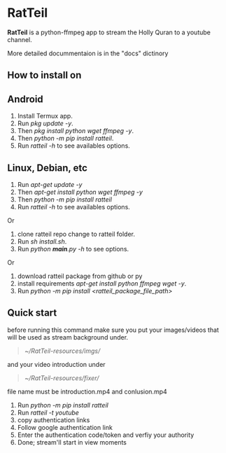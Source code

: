  RatTeil 
=======

**RatTeil** is a python-ffmpeg app to stream the Holly Quran to a youtube channel.

More detailed docummentaion is in the "docs" dictinory

How to install on
-----------------

Android
-------

1. Install Termux app.
2. Run *pkg update -y*.
3. Then *pkg install python wget ffmpeg -y*.
4. Then *python -m pip install ratteil*.
5. Run *ratteil -h* to see availables options.

Linux, Debian, etc
-------------------

1. Run *apt-get update -y*
2. Then *apt-get install python wget ffmpeg -y*
3. Then *python -m pip install ratteil*
4. Run *ratteil -h* to see availables options.

Or 

1. clone ratteil repo change to ratteil folder.
2. Run *sh install.sh*.
3. Run *python __main__.py -h* to see options.

Or 

1. download ratteil package from github or py
2. install requirements *apt-get install python ffmpeg wget -y*.
3. Run *python -m pip install <ratteil_package_file_path>*

Quick start
------------

before running this command make sure you put your images/videos that will be used as stream background under.
> *~/RatTeil-resources/imgs/*

and your video introduction under 
> *~/RatTeil-resources/fixer/*

file name must be introduction.mp4 and conlusion.mp4

1. Run *python -m pip install ratteil*
2. Run *ratteil -t youtube*
3. copy authentication links 
4. Follow google authentication link
5. Enter the authentication code/token and verfiy your authority
6. Done; stream'll start in view moments
